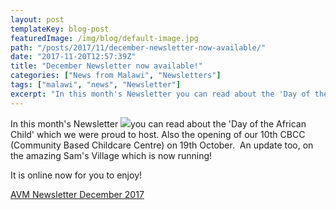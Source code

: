 ```yaml
---
layout: post
templateKey: blog-post
featuredImage: /img/blog/default-image.jpg
path: "/posts/2017/11/december-newsletter-now-available/"
date: "2017-11-20T12:57:39Z"
title: "December Newsletter now available!"
categories: ["News from Malawi", "Newsletters"]
tags: ["malawi", "news", "Newsletter"]
excerpt: "In this month's Newsletter you can read about the 'Day of the African Child' which we were proud to..."
---
```


In this month's Newsletter [![](https://f000.backblazeb2.com/file/avm-wp-uploads/2017/11/AVM-Newsletter-December-2017-WEB_VERSION_Page_1-212x300.jpg)](https://f000.backblazeb2.com/file/avm-wp-uploads/2017/11/AVM-Newsletter-December-2017-WEB_VERSION_Page_1.jpg)you can read about the 'Day of the African Child' which we were proud to host. Also the opening of our 10th CBCC (Community Based Childcare Centre) on 19th October.  An update too, on the amazing Sam's Village which is now running!

It is online now for you to enjoy!

[AVM Newsletter December 2017](https://f000.backblazeb2.com/file/avm-wp-uploads/2017/11/AVM-Newsletter-December-2017-WEB_VERSION.pdf)
